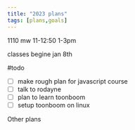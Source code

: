 ```yaml
---
title: "2023 plans"
tags: [plans,goals]
---
```


1110 mw 11-12:50 1-3pm

classes begine jan 8th

#todo 

- [ ] make rough plan for javascript course
- [ ] talk to rodayne
- [ ] plan to learn toonboom
- [ ] setup toonboom on linux

Other plans
